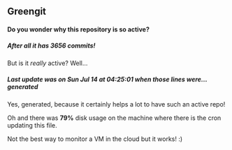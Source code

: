 ## Greengit

#### Do you wonder why this repository is so active?

##### After all it has 3656 commits!

But is it *really* active? Well...

##### Last update was on Sun Jul 14 at 04:25:01 when those lines were... generated

Yes, generated, because it certainly helps a lot to have such an active repo!

Oh and there was **79%** disk usage on the machine
where there is the cron updating this file.

Not the best way to monitor a VM in the cloud but it works! :)
